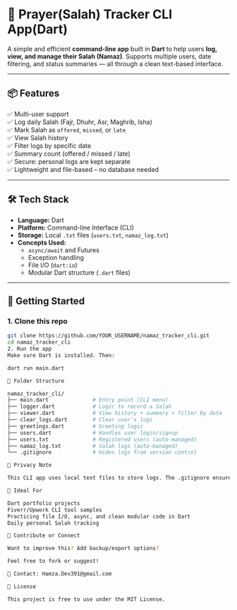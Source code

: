 # 🕌 Prayer(Salah) Tracker CLI App(Dart)

A simple and efficient **command-line app** built in **Dart** to help users **log, view, and manage their Salah (Namaz)**. Supports multiple users, date filtering, and status summaries — all through a clean text-based interface.

---

## 📦 Features

✅ Multi-user support  
✅ Log daily Salah (Fajr, Dhuhr, Asr, Maghrib, Isha)  
✅ Mark Salah as `offered`, `missed`, or `late`  
✅ View Salah history  
✅ Filter logs by specific date  
✅ Summary count (offered / missed / late)  
✅ Secure: personal logs are kept separate  
✅ Lightweight and file-based – no database needed

---

## 🛠 Tech Stack

- **Language:** Dart
- **Platform:** Command-line Interface (CLI)
- **Storage:** Local `.txt` files (`users.txt`, `namaz_log.txt`)
- **Concepts Used:**
  - `async/await` and Futures
  - Exception handling
  - File I/O (`dart:io`)
  - Modular Dart structure (`.dart` files)

---

## 🚀 Getting Started

### 1. Clone this repo

```bash
git clone https://github.com/YOUR_USERNAME/namaz_tracker_cli.git
cd namaz_tracker_cli
2. Run the app
Make sure Dart is installed. Then:

dart run main.dart

📂 Folder Structure

namaz_tracker_cli/
├── main.dart              # Entry point (CLI menu)
├── logger.dart            # Logic to record a Salah
├── viewer.dart            # View history + summary + filter by date
├── clear_logs.dart        # Clear user's logs
├── greetings.dart         # Greeting logic
├── users.dart             # Handles user login/signup
├── users.txt              # Registered users (auto-managed)
├── namaz_log.txt          # Salah logs (auto-managed)
└── .gitignore             # Hides logs from version control

🔐 Privacy Note

This CLI app uses local text files to store logs. The .gitignore ensures that namaz_log.txt and users.txt are not pushed to GitHub, preserving privacy.

🌟 Ideal For

Dart portfolio projects
Fiverr/Upwork CLI tool samples
Practicing file I/O, async, and clean modular code in Dart
Daily personal Salah tracking

📮 Contribute or Connect

Want to improve this? Add backup/export options?

Feel free to fork or suggest!

📧 Contact: Hamza.Dev391@gmail.com

📜 License

This project is free to use under the MIT License.
